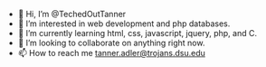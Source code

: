 - 👋 Hi, I’m @TechedOutTanner
- 👀 I’m interested in web development and php databases.
- 🌱 I’m currently learning html, css, javascript, jquery, php, and C.
- 💞️ I’m looking to collaborate on anything right now.
- 📫 How to reach me tanner.adler@trojans.dsu.edu

<!---
TechedOutTanner/TechedOutTanner is a ✨ special ✨ repository because its `README.md` (this file) appears on your GitHub profile.
You can click the Preview link to take a look at your changes.
--->
